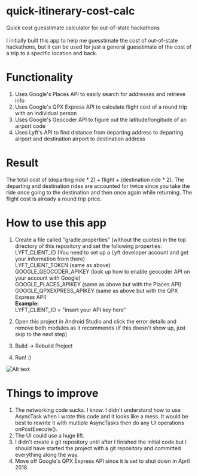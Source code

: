 # quick-itinerary-cost-calc
Quick cost guesstimate calculator for out-of-state hackathons <br><br>
I initially built this app to help me guesstimate the cost of out-of-state hackathons, but it can be used for just a general guesstimate of the cost of a trip to a specific location and back.

# Functionality
1. Uses Google's Places API to easily search for addresses and retrieve info
2. Uses Google's QPX Express API to calculate flight cost of a round trip with an individual person
3. Uses Google's Geocoder API to figure out the latitude/longitude of an airport code
4. Uses Lyft's API to find distance from departing address to departing airport and destination airport to destination address

# Result
The total cost of (departing ride * 2) + flight + (destination ride * 2). The departing and destination rides are accounted for twice since you take the ride once going to the destination and then once again while returning. The flight cost is already a round trip price.

# How to use this app
1. Create a file called "gradle.properties" (without the quotes) in the top directory of this repository and set the following properties: <br>
LYFT_CLIENT_ID (You need to set up a Lyft developer account and get your information from there) <br>
LYFT_CLIENT_TOKEN (same as above) <br>
GOOGLE_GEOCODER_APIKEY (look up how to enable geocoder API on your account with Google) <br>
GOOGLE_PLACES_APIKEY (same as above but with the Places API) <br>
GOOGLE_QPXEXPRESS_APIKEY (same as above but with the QPX Express API) <br>
<b> Example: </b> <br>
LYFT_CLIENT_ID = "insert your API key here" <br>

2. Open this project in Android Studio and click the error details and remove both modules as it recommends (if this doesn't show up, just skip to the next step)
3. Build -> Rebuild Project
4. Run! :)


![Alt text](https://user-images.githubusercontent.com/5902976/32418562-b5a0a20a-c229-11e7-8a4b-c4f83317316b.png "Screenshot of app")

# Things to improve
1. The networking code sucks. I know. I didn't understand how to use AsyncTask when I wrote this code and it looks like a mess. It would be best to rewrite it with multiple AsyncTasks then do any UI operations onPostExecute().
2. The UI could use a huge lift.
3. I didn't create a git repository until after I finished the initial code but I should have started the project with a git repository and committed everything along the way.
4. Move off Google's QPX Express API since it is set to shut down in April 2018.
